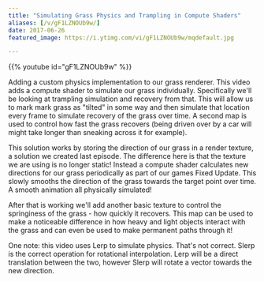 ```yaml
---
title: "Simulating Grass Physics and Trampling in Compute Shaders"
aliases: [/v/gF1LZNOUb9w/]
date: 2017-06-26
featured_image: https://i.ytimg.com/vi/gF1LZNOUb9w/mqdefault.jpg

---
```


{{% youtube id="gF1LZNOUb9w" %}}

Adding a custom physics implementation to our grass renderer. This video adds a compute shader to simulate our grass individually. Specifically we'll be looking at trampling simulation and recovery from that. This will allow us to mark mark grass as "tilted" in some way and then simulate that location every frame to simulate recovery of the grass over time. A second map is used to control how fast the grass recovers (being driven over by a car will might take longer than sneaking across it for example).

This solution works by storing the direction of our grass in a render texture, a solution we created last episode. The difference here is that the texture we are using is no longer static! Instead a compute shader calculates new directions for our grass periodically as part of our games Fixed Update. This slowly smooths the direction of the grass towards the target point over time. A smooth animation all physically simulated!

After that is working we'll add another basic texture to control the springiness of the grass - how quickly it recovers. This map can be used to make a noticeable difference in how heavy and light objects interact with the grass and can even be used to make permanent paths through it!


One note: this video uses Lerp to simulate physics. That's not correct. Slerp is the correct operation for rotational interpolation. Lerp will be a direct translation between the two, however Slerp will rotate a vector towards the new direction.